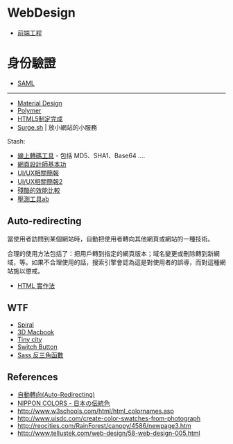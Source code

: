 # WebDesign

* [前端工程](f2e/README.md)

# 身份驗證

* [SAML](saml.md)

---

* [Material Design](http://www.google.com/design/spec/material-design/introduction.html)
* [Polymer](https://www.polymer-project.org/)
* [HTML5制定完成](http://www.ithome.com.tw/news/91947)
* [Surge.sh](https://surge.sh/) | 放小網站的小服務

Stash:

* [線上轉碼工具](http://www.cafewebmaster.com/online_tools/) - 包括 MD5、SHA1、Base64 ....
* [網頁設計師基本功](http://blog.akanelee.me/posts/197929-web-design-basics)
* [UI/UX相關簡報](http://www.slideshare.net/search?q=%E4%BD%BF%E7%94%A8%E8%80%85)
* [UI/UX相關簡報2](http://www.slideshare.net/search?q=UI/UX)
* [殘酷的效能比較](http://www.techempower.com/benchmarks/)
* [壓測工具ab](http://www.ha97.com/4617.html)

## Auto-redirecting

當使用者訪問到某個網站時，自動把使用者轉向其他網頁或網站的一種技術。

合理的使用方法包括了：把用戶轉到指定的網頁版本；域名變更或刪除轉到新網域，等。如果不合理使用的話，搜索引擎會認為這是對使用者的誤導，而對這種網站施以懲戒。

* [HTML 實作法](PDL:HTML:meta#refresh)

## WTF

* [Spiral](http://codepen.io/Francext/full/ogAqH)
* [3D Macbook](http://codepen.io/neoberg/full/istyp)
* [Tiny city](http://codepen.io/stepan/full/dfjDL)
* [Switch Button](http://codepen.io/maturo/full/lqnDF)
* [Sass 反三角函數](http://www.w3cplus.com/preprocessor/advanced/inverse-trigonometric-functions-with-sass.html)

## References

* [自動轉向(Auto-Redirecting)](http://blog.xuite.net/shuanyu/yuOO/5650196)
* [NIPPON COLORS - 日本の伝統色](http://nipponcolors.com/)
* http://www.w3schools.com/html/html_colornames.asp
* http://www.uisdc.com/create-color-swatches-from-photograph
* http://reocities.com/RainForest/canopy/4586/newpage3.htm
* http://www.tellustek.com/web-design/58-web-design-005.html
